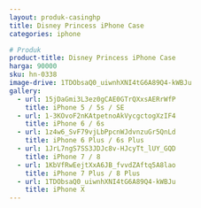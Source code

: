 ```yaml
---
layout: produk-casinghp
title: Disney Princess iPhone Case
categories: iphone

# Produk
product-title: Disney Princess iPhone Case
harga: 90000
sku: hn-0338
image-drive: 1TDObsaQ0_uiwnhXNI4tG6A89Q4-kWBJu
gallery:
  - url: 15jDaGmi3L3ez0gCAE0GTrQXxsAERrWfP
    title: iPhone 5 / 5s / SE
  - url: 1-3KOvoF2nKAtpetnoAkVycgctogXzIF4
    title: iPhone 6 / 6s
  - url: 1z4w6_SvF79vjLbPpcnWJdvnzuGr5QnLd
    title: iPhone 6 Plus / 6s Plus
  - url: 1JrL7ngS7SS3JDJc8v-HJcyTt_lUY_GQD
    title: iPhone 7 / 8
  - url: 1KbVfRwEejtXxA6JB_fvvdZAftq5A8lao
    title: iPhone 7 Plus / 8 Plus
  - url: 1TDObsaQ0_uiwnhXNI4tG6A89Q4-kWBJu
    title: iPhone X
---
```

